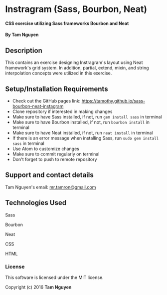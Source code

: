 # Instragram (Sass, Bourbon, Neat)

#### CSS exercise utilizing Sass frameworks Bourbon and Neat

#### By Tam Nguyen

## Description

This contains an exercise designing Instragram's layout using Neat framework's grid system. In addition, partial, extend, mixin, and string interpolation concepts were utilized in this exercise.

## Setup/Installation Requirements

* Check out the GitHub pages link: https://tamothy.github.io/sass-bourbon-neat-instagram
* Clone repository if interested in making changes
* Make sure to have Sass installed, if not, run `gem install sass` in terminal
* Make sure to have Bourbon installed, if not, run `bourbon install` in terminal
* Make sure to have Neat installed, if not, run `neat install` in terminal
* If there is an error message when installing Sass, run `sudo gem install sass` in terminal
* Use Atom to customize changes
* Make sure to commit regularly on terminal
* Don't forget to push to remote repository

## Support and contact details

Tam Nguyen's email: mr.tamron@gmail.com

## Technologies Used

Sass

Bourbon

Neat

CSS

HTML

### License

This software is licensed under the MIT license.

Copyright (c) 2016 **Tam Nguyen**
